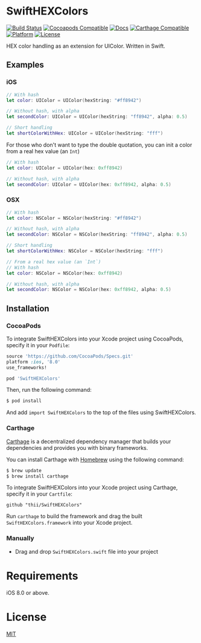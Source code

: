 SwiftHEXColors
===========

[![Build Status](http://img.shields.io/travis/thii/SwiftHEXColors.svg?style=flat)](https://travis-ci.org/thii/SwiftHEXColors)
[![Cocoapods Compatible](https://img.shields.io/cocoapods/v/SwiftHEXColors.svg)](https://img.shields.io/cocoapods/v/SwiftHEXColors.svg)
[![Docs](https://img.shields.io/cocoapods/metrics/doc-percent/SwiftHEXColors.svg)](http://cocoadocs.org/docsets/SwiftHEXColors)
[![Carthage Compatible](https://img.shields.io/badge/Carthage-compatible-4BC51D.svg?style=flat)](https://github.com/Carthage/Carthage)
[![Platform](https://img.shields.io/cocoapods/p/SwiftHEXColors.svg?style=flat)](http://cocoadocs.org/docsets/SwiftHEXColors)
[![License](https://img.shields.io/cocoapods/l/SwiftHEXColors.svg)](https://raw.githubusercontent.com/thii/SwiftHEXColors/master/LICENSE)

HEX color handling as an extension for UIColor. Written in Swift.

## Examples
### iOS
``` swift
// With hash
let color: UIColor = UIColor(hexString: "#ff8942")

// Without hash, with alpha
let secondColor: UIColor = UIColor(hexString: "ff8942", alpha: 0.5)

// Short handling
let shortColorWithHex: UIColor = UIColor(hexString: "fff")
```

For those who don't want to type the double quotation, you can init a color from a real hex value (an `Int`)

```swift
// With hash
let color: UIColor = UIColor(hex: 0xff8942)

// Without hash, with alpha
let secondColor: UIColor = UIColor(hex: 0xff8942, alpha: 0.5)
```

### OSX
``` swift
// With hash
let color: NSColor = NSColor(hexString: "#ff8942")

// Without hash, with alpha
let secondColor: NSColor = NSColor(hexString: "ff8942", alpha: 0.5)

// Short handling
let shortColorWithHex: NSColor = NSColor(hexString: "fff")

// From a real hex value (an `Int`)
// With hash
let color: NSColor = NSColor(hex: 0xff8942)

// Without hash, with alpha
let secondColor: NSColor = NSColor(hex: 0xff8942, alpha: 0.5)
```

## Installation

### CocoaPods

To integrate SwiftHEXColors into your Xcode project using CocoaPods, specify it in your `Podfile`:

```ruby
source 'https://github.com/CocoaPods/Specs.git'
platform :ios, '8.0'
use_frameworks!

pod 'SwiftHEXColors'
```

Then, run the following command:

```bash
$ pod install
```

And add `import SwiftHEXColors` to the top of the files using SwiftHEXColors.

### Carthage

[Carthage](https://github.com/Carthage/Carthage) is a decentralized dependency manager that builds your dependencies and provides you with binary frameworks.

You can install Carthage with [Homebrew](http://brew.sh/) using the following command:

```bash
$ brew update
$ brew install carthage
```

To integrate SwiftHEXColors into your Xcode project using Carthage, specify it in your `Cartfile`:

```ogdl
github "thii/SwiftHEXColors"
```

Run `carthage` to build the framework and drag the built `SwiftHEXColors.framework` into your Xcode project.

### Manually
- Drag and drop `SwiftHEXColors.swift` file into your project

# Requirements
iOS 8.0 or above.

# License
[MIT](http://thi.mit-license.org/)
